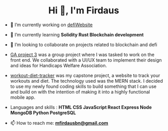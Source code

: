 <h1 align="center">Hi 👋, I'm Firdaus</h1>

<!--
**mfirdausbn/mfirdausbn** is a ✨ _special_ ✨ repository because its `README.md` (this file) appears on your GitHub profile.
-->

- 🔭 I’m currently working on [defiWebsite](https://github.com/mfirdausbn/defiWebsite)
- 🌱 I’m currently learning **Solidity Rust Blockchain development**
- 👯 I’m looking to collaborate on projects related to blockchain and defi

- [GA project 3](https://github.com/mfirdausbn/GAProj3-HWAfrontend) was a group project where I was tasked to work on the front end. We collaborated with a UI/UX team to implement their design and ideas for Handicaps Welfare Association.

- [workout-diet-tracker](https://github.com/mfirdausbn/workout-diet-tracker) was my capstone project, a website to track your workouts and diet. The technology used was the MERN stack. I decided to use my newly found coding skills to build something that I can use and build on with the intention of making it into a highly functional mobile app.


- Languages and skills : **HTML CSS JavaScript React Express Node MongoDB Python PostgreSQL**

- 📫 How to reach me: **mfirdausbn@gmail.com**
